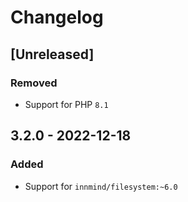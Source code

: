 # Changelog

## [Unreleased]

### Removed

- Support for PHP `8.1`

## 3.2.0 - 2022-12-18

### Added

- Support for `innmind/filesystem:~6.0`
